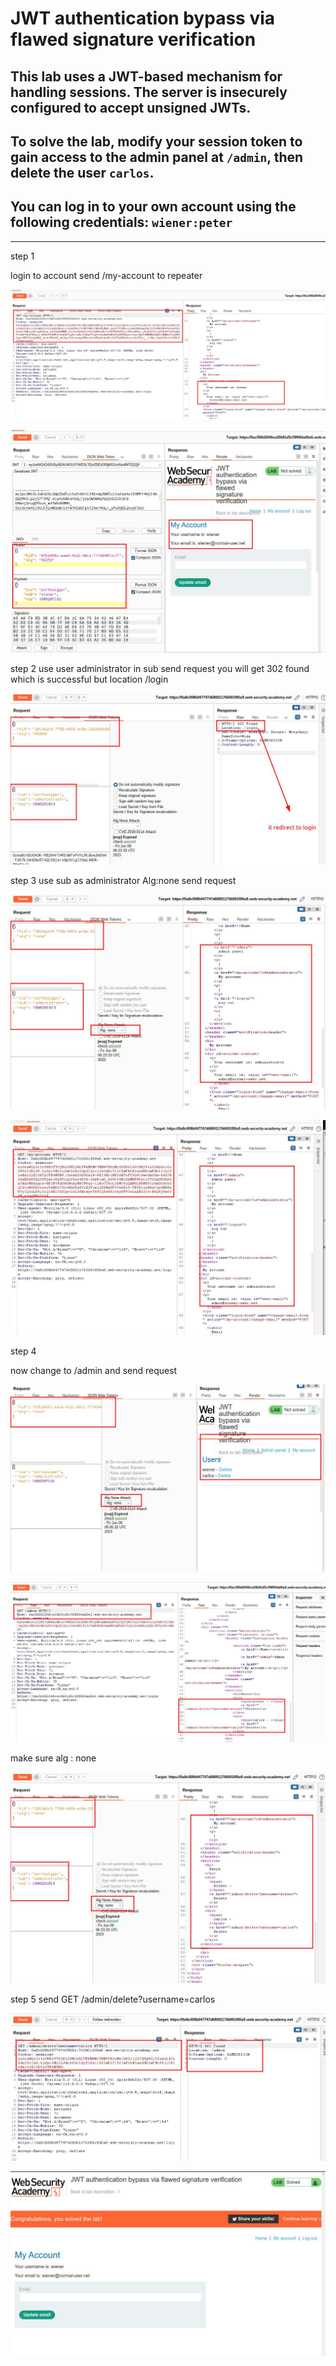 # JWT authentication bypass via flawed signature verification

## This lab uses a JWT-based mechanism for handling sessions. The server is insecurely configured to accept unsigned JWTs.

## To solve the lab, modify your session token to gain access to the admin panel at `/admin`, then delete the user `carlos`.

## You can log in to your own account using the following credentials: `wiener:peter`

---

step 1

login to account send /my-account to repeater

![](images/lab2_my_account_jwt_token.jpg)

![](images/lab2_jws_wiener_account.jpg)

step 2
use user administrator in sub send request
you will get 302 found which is successful
but location /login

![](images/lab2_aministrator_302_but_not_login.jpg)

step 3
use sub as administrator
Alg:none
send request

![](images/lab2_alg_non_sub_aministrator.jpg)

![](images/lab2_my_account_request_with_modified_token.jpg)

step 4

now change to /admin and send request

![](images/lab2_aministrator_alg_none.jpg)

![](images/lab2_get_admin_request.jpg)

make sure alg : none

![](images/lab2_alog_non_administrator.jpg)

step 5
send GET /admin/delete?username=carlos

![](images/lab2_delete_carlos_account.jpg)

![](images/lab2_solved_lab.jpg)




